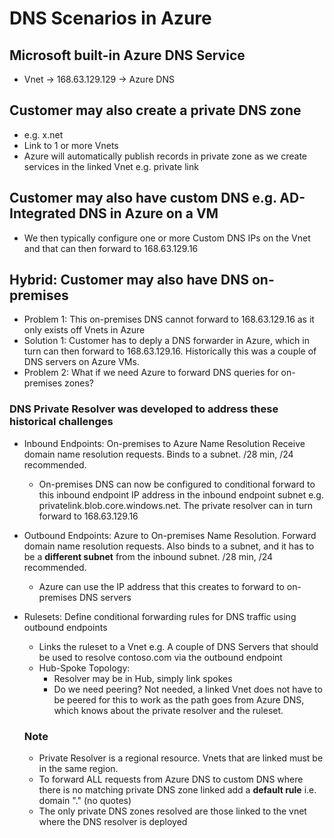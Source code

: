 # DNS Scenarios in Azure

## Microsoft built-in Azure DNS Service
- Vnet -> 168.63.129.129 -> Azure DNS

## Customer may also create a private DNS zone
- e.g. x.net
- Link to 1 or more Vnets
- Azure will automatically publish records in private zone as we create services in the linked Vnet e.g. private link

## Customer may also have custom DNS e.g. AD-Integrated DNS in Azure on a VM
- We then typically configure one or more Custom DNS IPs on the Vnet and that can then forward to 168.63.129.16

## Hybrid: Customer may also have DNS on-premises
- Problem 1: This on-premises DNS cannot forward to 168.63.129.16 as it only exists off Vnets in Azure
- Solution 1: Customer has to deply a DNS forwarder in Azure, which in turn can then forward to 168.63.129.16. Historically this was a couple of DNS servers on Azure VMs.
- Problem 2: What if we need Azure to forward DNS queries for on-premises zones?

### DNS Private Resolver was developed to address these historical challenges
- Inbound Endpoints: On-premises to Azure Name Resolution Receive domain name resolution requests. Binds to a subnet. /28 min, /24 recommended.
  - On-premises DNS can now be configured to conditional forward to this inbound endpoint IP address in the inbound endpoint subnet e.g. privatelink.blob.core.windows.net. The private resolver can in turn forward to 168.63.129.16
- Outbound Endpoints: Azure to On-premises Name Resolution. Forward domain name resolution requests. Also binds to a subnet, and it has to be a **different subnet** from the inbound subnet. /28 min, /24 recommended.
  - Azure can use the IP address that this creates to forward to on-premises DNS servers
- Rulesets: Define conditional forwarding rules for DNS traffic using outbound endpoints
  - Links the ruleset to a Vnet e.g. A couple of DNS Servers that should be used to resolve contoso.com via the outbound endpoint
  - Hub-Spoke Topology:
    - Resolver may be in Hub, simply link spokes
    - Do we need peering? Not needed, a linked Vnet does not have to be peered for this to work as the path goes from Azure DNS, which knows about the private resolver and the ruleset.

  ### Note
  - Private Resolver is a regional resource. Vnets that are linked must be in the same region.
  - To forward ALL requests from Azure DNS to custom DNS where there is no matching private DNS zone linked add a **default rule** i.e. domain "." (no quotes)
  - The only private DNS zones resolved are those linked to the vnet where the DNS resolver is deployed
